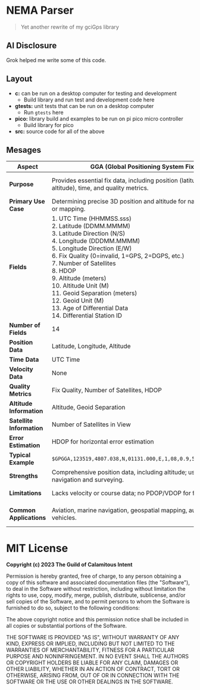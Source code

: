 # NEMA Parser

> Yet another rewrite of my gciGps library

## AI Disclosure

Grok helped me write some of this code.

## Layout

- **c:** can be run on a desktop computer for testing and development
  - Build library and run test and development code here
- **gtests:** unit tests that can be run on a desktop computer
  - Run `gtests` here
- **pico:** library build and examples to be run on pi pico micro controller
  - Build library for pico
- **src:** source code for all of the above

## Mesages

| **Aspect**                | **GGA (Global Positioning System Fix Data)** | **GSA (GNSS DOP and Active Satellites)** | **RMC (Recommended Minimum Navigation Information)**  |
|---------------------------|----------------------------------------------|------------------------------------------|-------------------------------------------------------|
| **Purpose**               | Provides essential fix data, including position (latitude, longitude, altitude), time, and quality metrics.   | Provides satellite status, fix type, and Dilution of Precision (DOP) metrics for assessing accuracy.     | Provides minimal navigation data, including position, velocity, course, time, and date.              |
| **Primary Use Case**      | Determining precise 3D position and altitude for navigation, surveying, or mapping.                          | Assessing the quality of the position fix and satellite geometry for reliability checks.                 | Real-time tracking of position, speed, and course for marine, automotive, or aviation navigation.    |
| **Fields**                | 1. UTC Time (HHMMSS.sss)<br>2. Latitude (DDMM.MMMM)<br>3. Latitude Direction (N/S)<br>4. Longitude (DDDMM.MMMM)<br>5. Longitude Direction (E/W)<br>6. Fix Quality (0=invalid, 1=GPS, 2=DGPS, etc.)<br>7. Number of Satellites<br>8. HDOP<br>9. Altitude (meters)<br>10. Altitude Unit (M)<br>11. Geoid Separation (meters)<br>12. Geoid Unit (M)<br>13. Age of Differential Data<br>14. Differential Station ID | 1. Mode (M=manual, A=automatic)<br>2. Fix Type (1=no fix, 2=2D, 3=3D)<br>3–14. Satellite PRN Numbers (up to 12)<br>15. PDOP<br>16. HDOP<br>17. VDOP | 1. UTC Time (HHMMSS.sss)<br>2. Status (A=active, V=void)<br>3. Latitude (DDMM.MMMM)<br>4. Latitude Direction (N/S)<br>5. Longitude (DDDMM.MMMM)<br>6. Longitude Direction (E/W)<br>7. Speed Over Ground (knots)<br>8. Course Over Ground (degrees)<br>9. Date (DDMMYY)<br>10. Magnetic Variation (degrees)<br>11. Magnetic Variation Direction (E/W)<br>12. Mode Indicator (A=autonomous, D=differential, etc.) |
| **Number of Fields**      | 14                                                                                                          | 17                                                                                                      | 12                                                                                                  |
| **Position Data**         | Latitude, Longitude, Altitude                                                                               | None (focuses on satellite and DOP data)                                                                | Latitude, Longitude                                                                                 |
| **Time Data**             | UTC Time                                                                                                    | None                                                                                                    | UTC Time, Date                                                                                     |
| **Velocity Data**         | None                                                                                                        | None                                                                                                    | Speed Over Ground, Course Over Ground                                                              |
| **Quality Metrics**       | Fix Quality, Number of Satellites, HDOP                                                                     | Fix Type, Number of Satellites Used, PDOP, HDOP, VDOP                                                  | Status (Active/Void)                                                                               |
| **Altitude Information**  | Altitude, Geoid Separation                                                                                  | None                                                                                                    | None                                                                                               |
| **Satellite Information** | Number of Satellites in View                                                                                | Specific PRN Numbers of Satellites Used                                                                 | None                                                                                               |
| **Error Estimation**      | HDOP for horizontal error estimation                                                                        | PDOP, HDOP, VDOP for 3D, horizontal, and vertical error estimation                                      | None                                                                                               |
| **Typical Example**       | `$GPGGA,123519,4807.038,N,01131.000,E,1,08,0.9,545.4,M,46.9,M,,*47`                                        | `$GPGSA,A,3,19,28,14,18,,,,,,,1.7,1.0,1.3*35`                                                          | `$GPRMC,123519,A,4807.038,N,01131.000,E,022.4,084.4,230394,003.1,W*6A`                             |
| **Strengths**             | Comprehensive position data, including altitude; useful for 3D navigation and surveying.                    | Detailed satellite and DOP data for assessing fix reliability; critical for error estimation.            | Combines position, velocity, and time/date; ideal for real-time navigation and tracking.             |
| **Limitations**           | Lacks velocity or course data; no PDOP/VDOP for full error analysis.                                        | No position or velocity data; requires GGA/RMC for context.                                             | No altitude or detailed satellite data; limited quality metrics.                                    |
| **Common Applications**   | Aviation, marine navigation, geospatial mapping, autonomous vehicles.                                       | Navigation systems requiring accuracy assessment, precision agriculture, autonomous systems.            | Marine navigation, vehicle tracking, autopilot systems, route logging.                              |


# MIT License

**Copyright (c) 2023 The Guild of Calamitous Intent**

Permission is hereby granted, free of charge, to any person obtaining a copy
of this software and associated documentation files (the "Software"), to deal
in the Software without restriction, including without limitation the rights
to use, copy, modify, merge, publish, distribute, sublicense, and/or sell
copies of the Software, and to permit persons to whom the Software is
furnished to do so, subject to the following conditions:

The above copyright notice and this permission notice shall be included in all
copies or substantial portions of the Software.

THE SOFTWARE IS PROVIDED "AS IS", WITHOUT WARRANTY OF ANY KIND, EXPRESS OR
IMPLIED, INCLUDING BUT NOT LIMITED TO THE WARRANTIES OF MERCHANTABILITY,
FITNESS FOR A PARTICULAR PURPOSE AND NONINFRINGEMENT. IN NO EVENT SHALL THE
AUTHORS OR COPYRIGHT HOLDERS BE LIABLE FOR ANY CLAIM, DAMAGES OR OTHER
LIABILITY, WHETHER IN AN ACTION OF CONTRACT, TORT OR OTHERWISE, ARISING FROM,
OUT OF OR IN CONNECTION WITH THE SOFTWARE OR THE USE OR OTHER DEALINGS IN THE
SOFTWARE.